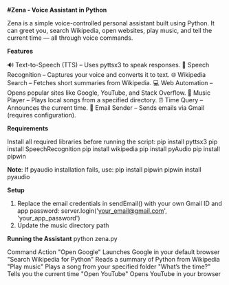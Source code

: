 **#Zena - Voice Assistant in Python**

Zena is a simple voice-controlled personal assistant built using Python. It can greet you, search Wikipedia, open websites, play music, and tell the current time — all through voice commands.

**Features**

🔊 Text-to-Speech (TTS) – Uses pyttsx3 to speak responses.
🎤 Speech Recognition – Captures your voice and converts it to text.
🌐 Wikipedia Search – Fetches short summaries from Wikipedia.
💻 Web Automation – Opens popular sites like Google, YouTube, and Stack Overflow.
🎵 Music Player – Plays local songs from a specified directory.
⏰ Time Query – Announces the current time.
📧 Email Sender – Sends emails via Gmail (requires configuration).

**Requirements**

Install all required libraries before running the script:
pip install pyttsx3
pip install SpeechRecognition
pip install wikipedia
pip install pyAudio
pip install pipwin

**Note**: If pyaudio installation fails, use:
pip install pipwin
pipwin install pyaudio

**Setup**
1. Replace the email credentials in sendEmail() with your own Gmail ID and app password:
server.login('your_email@gmail.com', 'your_app_password')
2. Update the music directory path

**Running the Assistant**
python zena.py

Command	Action
"Open Google"	Launches Google in your default browser
"Search Wikipedia for Python"	Reads a summary of Python from Wikipedia
"Play music"	Plays a song from your specified folder
"What’s the time?"	Tells you the current time
"Open YouTube"	Opens YouTube in your browser
